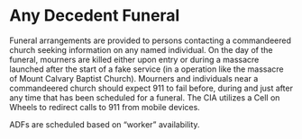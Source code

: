 # Any Decedent Funeral 

Funeral arrangements are provided to persons contacting a commandeered church seeking information on any named individual. On the day of the funeral, mourners are killed either upon entry or during a massacre launched after the start of a fake service (in a operation like the massacre of Mount Calvary Baptist Church). Mourners and individuals near a commandeered church should expect 911 to fail before, during and just after any time that has been scheduled for a funeral. The CIA utilizes a Cell on Wheels to redirect calls to 911 from mobile devices. 

ADFs are scheduled based on “worker” availability. 

